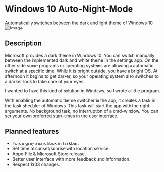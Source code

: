 # Windows 10 Auto-Night-Mode
Automatically switches between the dark and light theme of Windows 10
![Image](https://github.com/Armin2208/Windows-Auto-Night-Mode/blob/master/screenshot.png)

## Description
Microsoft provides a dark theme in Windows 10. You can switch manually between the implemented dark and white theme in the settings app. On the other side some programs or operating systems are allowing a automatic switch at a specific time. While it is bright outside, you have a bright OS. At afternoon it begins to get darker, so your operating system also switches to a darker look to take care of your eyes.

I wanted to have this kind of solution in Windows, so I wrote a little program.

With enabling the automatic theme switcher in the app, it creates a task in the task sheduler of Windows. This task will start the app with the right arguments. No background task, no interruption of a cmd-window. You can set your own preferred start-times in the user interface.

## Planned features
- Force grey searchbox in taskbar.
- Set time at sunset/sunrise with location service.
- Appx-File & Microsoft Store release.
- Better user interface with more feedback and information.
- Respect 1903 changes.
